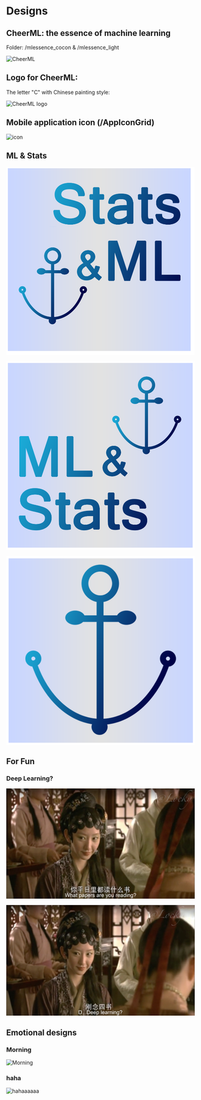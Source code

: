 
# Designs

## CheerML: the essence of machine learning 

Folder: /mlessence_cocon & /mlessence_light

![CheerML](/mlessence_cocon/mlessence_blue2.png)

## Logo for CheerML:

The letter "C" with Chinese painting style:

![CheerML logo](/mlessence/logo.png)


## Mobile application icon (/AppIconGrid)

![icon](/AppIconGrid/AppIconGrid.jpg)

## ML & Stats

![statsml](/statsml/statsml.png)

![mlstats](/statsml/mlstats.png)

![mao](/statsml/mao.png)

## For Fun

### Deep Learning?

![dlread1](/dlread/dlread1.jpg)

![dlread2](/dlread/dlread2.jpg)

## Emotional designs

### Morning

![Morning](/morning/早.gif)

### haha

![hahaaaaaa](/haha/haha.gif)

